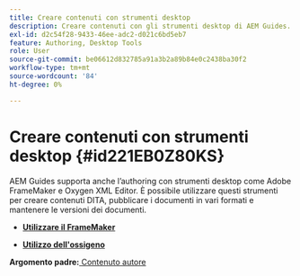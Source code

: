 ```yaml
---
title: Creare contenuti con strumenti desktop
description: Creare contenuti con gli strumenti desktop di AEM Guides. Scopri come utilizzare Adobe FrameMaker e Oxygen XML Editor per creare e pubblicare contenuti DITA.
exl-id: d2c54f28-9433-46ee-adc2-d021c6bd5eb7
feature: Authoring, Desktop Tools
role: User
source-git-commit: be06612d832785a91a3b2a89b84e0c2438ba30f2
workflow-type: tm+mt
source-wordcount: '84'
ht-degree: 0%

---
```


# Creare contenuti con strumenti desktop {#id221EB0Z80KS}

AEM Guides supporta anche l’authoring con strumenti desktop come Adobe FrameMaker e Oxygen XML Editor. È possibile utilizzare questi strumenti per creare contenuti DITA, pubblicare i documenti in vari formati e mantenere le versioni dei documenti.

- **[Utilizzare il FrameMaker](author-desktop-framemaker.md)**

- **[Utilizzo dell&#39;ossigeno](author-desktop-oxygen.md)**


**Argomento padre:**[ Contenuto autore](authoring-content.md)
